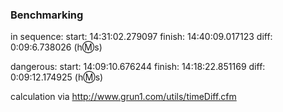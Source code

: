 ### Benchmarking
in sequence:
start: 14:31:02.279097
finish: 14:40:09.017123
diff: 0:09:6.738026   (h:m:s)

dangerous:
start: 14:09:10.676244
finish: 14:18:22.851169
diff: 0:09:12.174925   (h:m:s)

calculation via http://www.grun1.com/utils/timeDiff.cfm
